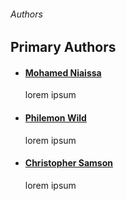 ###### Authors

## Primary Authors

* #### [Mohamed Niaissa](https://github.com/MohamedNiaissa)
	lorem ipsum

* #### [Philemon Wild](https://github.com/Iagomorph)
	lorem ipsum

* #### [Christopher Samson](https://github.com/Maghwyn)
	lorem ipsum